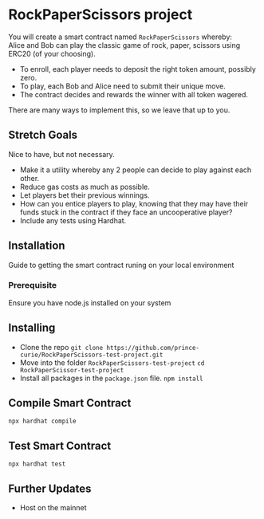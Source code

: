 # RockPaperScissors project

You will create a smart contract named `RockPaperScissors` whereby:  
Alice and Bob can play the classic game of rock, paper, scissors using ERC20 (of your choosing).    
  
- To enroll, each player needs to deposit the right token amount, possibly zero.  
- To play, each Bob and Alice need to submit their unique move.  
- The contract decides and rewards the winner with all token wagered.  

There are many ways to implement this, so we leave that up to you.  
  
## Stretch Goals
Nice to have, but not necessary.
- Make it a utility whereby any 2 people can decide to play against each other.  
- Reduce gas costs as much as possible.
- Let players bet their previous winnings.  
- How can you entice players to play, knowing that they may have their funds stuck in the contract if they face an uncooperative player?  
- Include any tests using Hardhat.
  

## Installation
Guide to getting the smart contract runing on your local environment
### Prerequisite
Ensure you have node.js installed on your system
## Installing
- Clone the repo
`git clone https://github.com/prince-curie/RockPaperScissors-test-project.git`
- Move into the folder `RockPaperScissors-test-project`
`cd RockPaperScissor-test-project`
- Install all packages in the `package.json` file.
`npm install`

## Compile Smart Contract
`npx hardhat compile`

## Test Smart Contract
`npx hardhat test`

## Further Updates 
- Host on the mainnet
